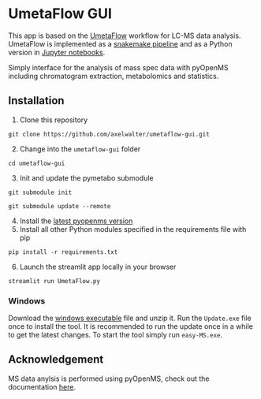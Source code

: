 # UmetaFlow GUI
This app is based on the [UmetaFlow](https://chemrxiv.org/engage/chemrxiv/article-details/634fb68fdfbd2b6abc5c5fcd) workflow for LC-MS data analysis. UmetaFlow is implemented as a [snakemake pipeline](https://github.com/NBChub/snakemake-UmetaFlow) and as a Python version in [Jupyter notebooks](https://github.com/eeko-kon/pyOpenMS_UmetaFlow).

Simply interface for the analysis of mass spec data with pyOpenMS including chromatogram extraction, metabolomics and statistics.

## Installation
1. Clone this repository

`git clone https://github.com/axelwalter/umetaflow-gui.git`

2. Change into the `umetaflow-gui` folder

`cd umetaflow-gui`

3. Init and update the pymetabo submodule

`git submodule init`

`git submodule update --remote`

4. Install the [latest pyopenms version](https://pyopenms.readthedocs.io/en/latest/installation.html#nightly-ci-wheels)
5. Install all other Python modules specified in the requirements file with pip

`pip install -r requirements.txt`

6. Launch the streamlit app locally in your browser

`streamlit run UmetaFlow.py`

### Windows
Download the [windows executable](https://github.com/axelwalter/umetaflow-gui/releases/download/v0.1.0/easy-MS.zip) file and unzip it. Run the `Update.exe` file once to install the tool. It is recommended to run the update once in a while to get the latest changes. To start the tool simply run `easy-MS.exe`.

## Acknowledgement

MS data anylsis is performed using pyOpenMS, check out the documentation [here](https://pyopenms.readthedocs.io/en/latest/index.html).
